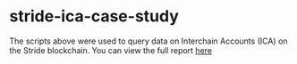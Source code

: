 # stride-ica-case-study
The scripts above were used to query data on Interchain Accounts (ICA) on the Stride blockchain. You can view the full report [here](https://datastudio.google.com/reporting/da98bd3e-fdf8-4cbd-b6d5-d32afd3dc607)
